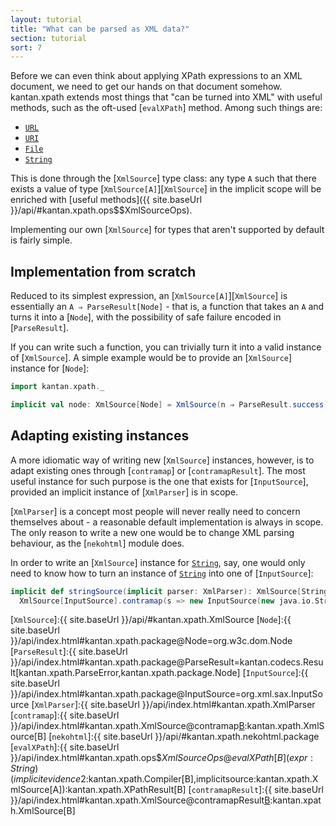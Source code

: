 ```yaml
---
layout: tutorial
title: "What can be parsed as XML data?"
section: tutorial
sort: 7
---
```

Before we can even think about applying XPath expressions to an XML document, we need to get our hands on that document
somehow. kantan.xpath extends most things that "can be turned into XML" with useful methods, such as the oft-used
[`evalXPath`] method. Among such things are:

* [`URL`]
* [`URI`]
* [`File`]
* [`String`]

This is done through the [`XmlSource`] type class: any type `A` such that there exists a value of type
[`XmlSource[A]`][`XmlSource`] in the implicit scope will be enriched with 
[useful methods]({{ site.baseUrl }}/api/#kantan.xpath.ops$$XmlSourceOps).
 
Implementing our own [`XmlSource`] for types that aren't supported by default is fairly simple.

## Implementation from scratch

Reduced to its simplest expression, an [`XmlSource[A]`][`XmlSource`] is essentially an `A ⇒ ParseResult[Node]` - that 
is, a function that takes an `A` and turns it into a [`Node`], with the possibility of safe failure encoded in
[`ParseResult`].

If you can write such a function, you can trivially turn it into a valid instance of [`XmlSource`]. A simple example
would be to provide an [`XmlSource`] instance for [`Node`]:

```scala
import kantan.xpath._

implicit val node: XmlSource[Node] = XmlSource(n ⇒ ParseResult.success(n))
```

## Adapting existing instances

A more idiomatic way of writing new [`XmlSource`] instances, however, is to adapt existing ones through [`contramap`]
or [`contramapResult`].
The most useful instance for such purpose is the one that exists for [`InputSource`], provided an implicit instance of
[`XmlParser`] is in scope.

[`XmlParser`] is a concept most people will never really need to concern themselves about - a reasonable default
implementation is always in scope. The only reason to write a new one would be to change XML parsing behaviour, as
the [`nekohtml`] module does.

In order to write an [`XmlSource`] instance for [`String`], say, one would only need to know how to turn an instance
of [`String`] into one of [`InputSource`]:

```scala
implicit def stringSource(implicit parser: XmlParser): XmlSource[String] =
  XmlSource[InputSource].contramap(s => new InputSource(new java.io.StringReader(s)))
```


[`URL`]:https://docs.oracle.com/javase/7/docs/api/java/net/URL.html
[`URI`]:https://docs.oracle.com/javase/7/docs/api/java/net/URI.html
[`File`]:https://docs.oracle.com/javase/7/docs/api/java/io/File.html
[`String`]:https://docs.oracle.com/javase/7/docs/api/java/lang/String.html
[`XmlSource`]:{{ site.baseUrl }}/api/#kantan.xpath.XmlSource
[`Node`]:{{ site.baseUrl }}/api/index.html#kantan.xpath.package@Node=org.w3c.dom.Node
[`ParseResult`]:{{ site.baseUrl }}/api/index.html#kantan.xpath.package@ParseResult=kantan.codecs.Result[kantan.xpath.ParseError,kantan.xpath.package.Node]
[`InputSource`]:{{ site.baseUrl }}/api/index.html#kantan.xpath.package@InputSource=org.xml.sax.InputSource
[`XmlParser`]:{{ site.baseUrl }}/api/index.html#kantan.xpath.XmlParser
[`contramap`]:{{ site.baseUrl }}/api/index.html#kantan.xpath.XmlSource@contramap[B](f:B=>A):kantan.xpath.XmlSource[B]
[`nekohtml`]:{{ site.baseUrl }}/api/#kantan.xpath.nekohtml.package
[`evalXPath`]:{{ site.baseUrl }}/api/index.html#kantan.xpath.ops$$XmlSourceOps@evalXPath[B](expr:String)(implicitevidence$2:kantan.xpath.Compiler[B],implicitsource:kantan.xpath.XmlSource[A]):kantan.xpath.XPathResult[B]
[`contramapResult`]:{{ site.baseUrl }}/api/index.html#kantan.xpath.XmlSource@contramapResult[B](f:B=>kantan.xpath.ParseResult[A]):kantan.xpath.XmlSource[B]
